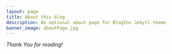 ```yaml
---
layout: page
title: About this blog
description: An optional about page for BlogInn Jekyll theme
banner_image: aboutPage.jpg
---
```



*Thank You for reading!*
